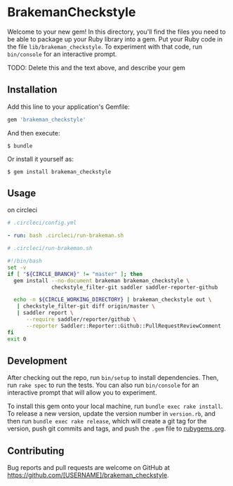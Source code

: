 # BrakemanCheckstyle

Welcome to your new gem! In this directory, you'll find the files you need to be able to package up your Ruby library into a gem. Put your Ruby code in the file `lib/brakeman_checkstyle`. To experiment with that code, run `bin/console` for an interactive prompt.

TODO: Delete this and the text above, and describe your gem

## Installation

Add this line to your application's Gemfile:

```ruby
gem 'brakeman_checkstyle'
```

And then execute:

    $ bundle

Or install it yourself as:

    $ gem install brakeman_checkstyle

## Usage

on circleci


```yml
# .circleci/config.yml

- run: bash .circleci/run-brakeman.sh
```

```bash
# .circleci/run-brakeman.sh

#!/bin/bash
set -v
if [ "${CIRCLE_BRANCH}" != "master" ]; then
  gem install --no-document brakeman brakeman_checkstyle \
              checkstyle_filter-git saddler saddler-reporter-github

  echo -n ${CIRCLE_WORKING_DIRECTORY} | brakeman_checkstyle out \
   | checkstyle_filter-git diff origin/master \
   | saddler report \
      --require saddler/reporter/github \
      --reporter Saddler::Reporter::Github::PullRequestReviewComment
fi
exit 0
```

## Development

After checking out the repo, run `bin/setup` to install dependencies. Then, run `rake spec` to run the tests. You can also run `bin/console` for an interactive prompt that will allow you to experiment.

To install this gem onto your local machine, run `bundle exec rake install`. To release a new version, update the version number in `version.rb`, and then run `bundle exec rake release`, which will create a git tag for the version, push git commits and tags, and push the `.gem` file to [rubygems.org](https://rubygems.org).

## Contributing

Bug reports and pull requests are welcome on GitHub at https://github.com/[USERNAME]/brakeman_checkstyle.
